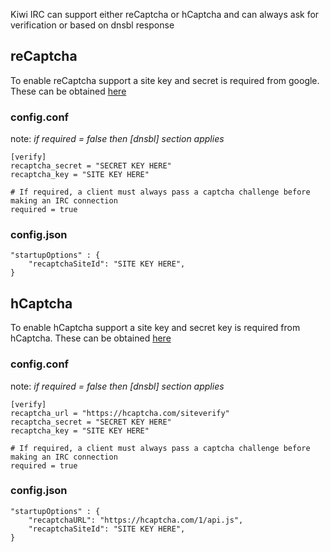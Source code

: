 Kiwi IRC can support either reCaptcha or hCaptcha and can always ask for verification or based on dnsbl response

## reCaptcha
To enable reCaptcha support a site key and secret is required from google. These can be obtained [here](https://www.google.com/recaptcha/)
### config.conf
note: *if required = false then [dnsbl] section applies*
```
[verify]
recaptcha_secret = "SECRET KEY HERE"
recaptcha_key = "SITE KEY HERE"

# If required, a client must always pass a captcha challenge before making an IRC connection
required = true
```
### config.json
```
"startupOptions" : {
    "recaptchaSiteId": "SITE KEY HERE",
}
```

## hCaptcha
To enable hCaptcha support a site key and secret key is required from hCaptcha. These can be obtained [here](https://www.hcaptcha.com/)
### config.conf
note: *if required = false then [dnsbl] section applies*
```
[verify]
recaptcha_url = "https://hcaptcha.com/siteverify"
recaptcha_secret = "SECRET KEY HERE"
recaptcha_key = "SITE KEY HERE"

# If required, a client must always pass a captcha challenge before making an IRC connection
required = true
```
### config.json
```
"startupOptions" : {
    "recaptchaURL": "https://hcaptcha.com/1/api.js",
    "recaptchaSiteId": "SITE KEY HERE",
}
```